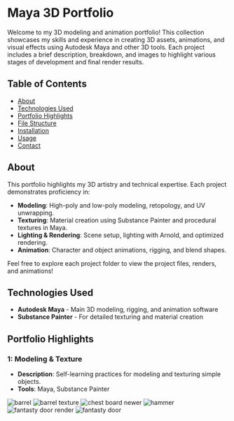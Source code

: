 # Maya 3D Portfolio

Welcome to my 3D modeling and animation portfolio! This collection showcases my skills and experience in creating 3D assets, animations, and visual effects using Autodesk Maya and other 3D tools. Each project includes a brief description, breakdown, and images to highlight various stages of development and final render results.

## Table of Contents

- [About](#about)
- [Technologies Used](#technologies-used)
- [Portfolio Highlights](#portfolio-highlights)
- [File Structure](#file-structure)
- [Installation](#installation)
- [Usage](#usage)
- [Contact](#contact)

## About

This portfolio highlights my 3D artistry and technical expertise. Each project demonstrates proficiency in:
- **Modeling**: High-poly and low-poly modeling, retopology, and UV unwrapping.
- **Texturing**: Material creation using Substance Painter and procedural textures in Maya.
- **Lighting & Rendering**: Scene setup, lighting with Arnold, and optimized rendering.
- **Animation**: Character and object animations, rigging, and blend shapes.

Feel free to explore each project folder to view the project files, renders, and animations!

## Technologies Used

- **Autodesk Maya** - Main 3D modeling, rigging, and animation software
- **Substance Painter** - For detailed texturing and material creation
<!--- **Adobe Photoshop** - Texture refinement and post-production edits -->
<!--- - **Arnold Renderer** - High-quality rendering of scenes and animations -->

## Portfolio Highlights

### 1: Modeling & Texture
- **Description**: Self-learning practices for modeling and texturing simple objects. 
- **Tools**: Maya, Substance Painter

![barrel](https://github.com/user-attachments/assets/a8a74171-2320-483b-b18b-a7e474e44ccd)
![barrel texture](https://github.com/user-attachments/assets/780f5428-f8e4-4ee9-ba57-acd31e82c6bc)
![chest board newer](https://github.com/user-attachments/assets/7fc3ce3e-0b37-46c5-831d-bb7f52bbf7a9)
![hammer](https://github.com/user-attachments/assets/085fdcae-adc7-4da9-9d08-f9ac71e1a702)
![fantasty door render](https://github.com/user-attachments/assets/abc18912-f577-4b0e-8e27-9fc6601eb0c2)
![fantasty door](https://github.com/user-attachments/assets/9ce940e3-71b1-433c-8b18-93e4f2a3752a)





